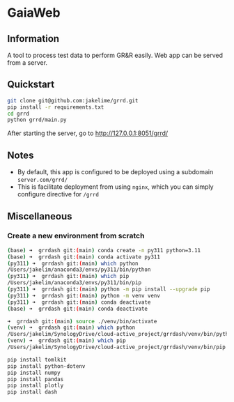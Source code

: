 # GaiaWeb


## Information

A tool to process test data to perform GR&R easily.
Web app can be served from a server.

## Quickstart

``` bash
git clone git@github.com:jakelime/grrd.git
pip install -r requirements.txt
cd grrd
python grrd/main.py
```

After starting the server, go to http://127.0.0.1:8051/grrd/


## Notes

- By default, this app is configured to be deployed using a subdomain `server.com/grrd/`
- This is facilitate deployment from using `nginx`, which you can simply configure directive for `/grrd`


## Miscellaneous

### Create a new environment from scratch
``` bash
(base) ➜  grrdash git:(main) conda create -n py311 python=3.11
(base) ➜  grrdash git:(main) conda activate py311
(py311) ➜  grrdash git:(main) which python
/Users/jakelim/anaconda3/envs/py311/bin/python
(py311) ➜  grrdash git:(main) which pip
/Users/jakelim/anaconda3/envs/py311/bin/pip
(py311) ➜  grrdash git:(main) python -m pip install --upgrade pip
(py311) ➜  grrdash git:(main) python -m venv venv
(py311) ➜  grrdash git:(main) conda deactivate
(base) ➜  grrdash git:(main) conda deactivate

➜  grrdash git:(main) source ./venv/bin/activate
(venv) ➜  grrdash git:(main) which python
/Users/jakelim/SynologyDrive/cloud-active_project/grrdash/venv/bin/python
(venv) ➜  grrdash git:(main) which pip
/Users/jakelim/SynologyDrive/cloud-active_project/grrdash/venv/bin/pip

pip install tomlkit
pip install python-dotenv
pip install numpy
pip install pandas
pip install plotly
pip install dash

```

